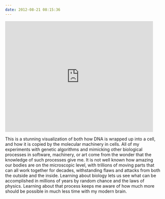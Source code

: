 ```yaml
---
date: 2012-08-21 08:15:36
---
```


<iframe width="480" height="360" src="http://www.youtube.com/embed/4PKjF7OumYo?rel=0" frameborder="0" allowfullscreen></iframe>

This is a stunning visualization of both how DNA is wrapped up into a cell, and how it is copied by the molecular machinery in cells. All of my experiments with genetic algorithms and mimicking other biological processes in software, machinery, or art come from the wonder that the knowledge of such processes give me. It is not well known how amazing our bodies are on the microscopic level, with trillions of moving parts that can all work together for decades, withstanding flaws and attacks from both the outside and the inside. Learning about biology lets us see what can be accomplished in millions of years by random chance and the laws of physics. Learning about that process keeps me aware of how much more should be possible in much less time with my modern brain.


